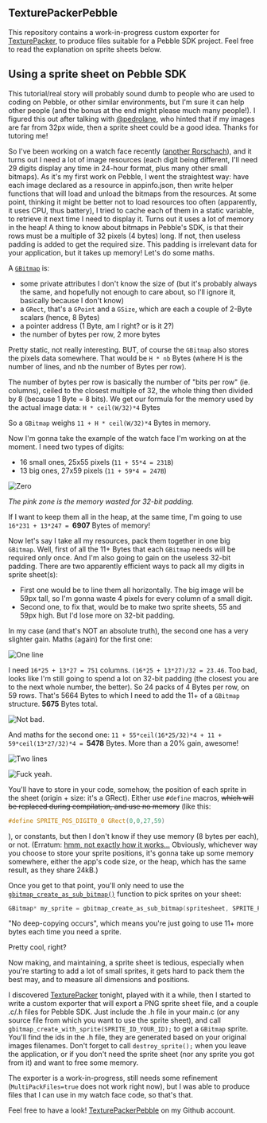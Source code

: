 ## TexturePackerPebble

This repository contains a work-in-progress custom exporter for [TexturePacker](https://www.codeandweb.com/texturepacker), to produce files suitable for a Pebble SDK project.
Feel free to read the explanation on sprite sheets below.

## Using a sprite sheet on Pebble SDK

This tutorial/real story will probably sound dumb to people who are used to coding on Pebble, or other similar environments, but I'm sure it can help other people (and the bonus at the end might please much many people!).
I figured this out after talking with [@pedrolane](http://forums.getpebble.com/profile/6493/pedrolane), who hinted that if my images are far from 32px wide, then a sprite sheet could be a good idea. Thanks for tutoring me!

So I've been working on a watch face recently ([another Rorschach](http://forums.getpebble.com/discussion/20250/watchface-wip-my-own-attempt-at-yet-another-inkblot-watchface)), and it turns out I need a lot of image resources (each digit being different, I'll need 29 digits display any time in 24-hour format, plus many other small bitmaps).
As it's my first work on Pebble, I went the straightest way: have each image declared as a resource in appinfo.json, then write helper functions that will load and unload the bitmaps from the resources.
At some point, thinking it might be better not to load resources too often (apparently, it uses CPU, thus battery), I tried to cache each of them in a static variable, to retrieve it next time I need to display it.
Turns out it uses a lot of memory in the heap!
A thing to know about bitmaps in Pebble's SDK, is that their rows must be a multiple of 32 pixels (4 bytes) long.
If not, then useless padding is added to get the required size. This padding is irrelevant data for your application, but it takes up memory!
Let's do some maths.

A [`GBitmap`](http://developer.getpebble.com/docs/c/group___graphics_types.html#struct_g_bitmap) is:

 - some private attributes I don't know the size of (but it's probably always the same, and hopefully not enough to care about, so I'll ignore it, basically because I don't know)
 - a `GRect`, that's a `GPoint` and a `GSize`, which are each a couple of 2-Byte scalars (hence, 8 Bytes)
 - a pointer address (1 Byte, am I right? or is it 2?)
 - the number of bytes per row, 2 more bytes

Pretty static, not really interesting. BUT, of course the `GBitmap` also stores the pixels data somewhere. That would be `H * nb` Bytes (where H is the number of lines, and nb the number of Bytes per row).

The number of bytes per row is basically the number of "bits per row" (ie. columns), ceiled to the closest multiple of 32, the whole thing then divided by 8 (because 1 Byte = 8 bits).
We get our formula for the memory used by the actual image data: `H * ceil(W/32)*4` Bytes

So a `GBitmap` weighs `11 + H * ceil(W/32)*4` Bytes in memory.


Now I'm gonna take the example of the watch face I'm working on at the moment. I need two types of digits:

  - 16 small ones, 25x55 pixels (`11 + 55*4 = 231B`)
  - 13 big ones, 27x59 pixels (`11 + 59*4 = 247B`)

![Zero](https://raw.githubusercontent.com/dstosik/TexturePackerPebble/master/tuto/zero.png)

*The pink zone is the memory wasted for 32-bit padding.*

If I want to keep them all in the heap, at the same time, I'm going to use `16*231 + 13*247 = `**6907** Bytes of memory!

Now let's say I take all my resources, pack them together in one big `GBitmap`. Well, first of all the 11+ Bytes that each `GBitmap` needs will be required only once. And I'm also going to gain on the useless 32-bit padding.
There are two apparently efficient ways to pack all my digits in sprite sheet(s):

  - First one would be to line them all horizontally. The big image will be 59px tall, so I'm gonna waste 4 pixels for every column of a small digit.
  - Second one, to fix that, would be to make two sprite sheets, 55 and 59px high. But I'd lose more on 32-bit padding.

In my case (and that's NOT an absolute truth), the second one has a very slighter gain. Maths (again) for the first one:

![One line](https://raw.githubusercontent.com/dstosik/TexturePackerPebble/master/tuto/oneline.png)

I need `16*25 + 13*27 = 751` columns. `(16*25 + 13*27)/32 = 23.46`. Too bad, looks like I'm still going to spend a lot on 32-bit padding (the closest you are to the next whole number, the better). So 24 packs of 4 Bytes per row, on 59 rows. That's 5664 Bytes to which I need to add the 11+ of a `GBitmap` structure. **5675** Bytes total.

![Not bad.](http://29.media.tumblr.com/tumblr_lltzgnHi5F1qzib3wo1_400.jpg)

And maths for the second one: `11 + 55*ceil(16*25/32)*4 + 11 + 59*ceil(13*27/32)*4 = `**5478** Bytes. More than a 20% gain, awesome!

![Two lines](https://raw.githubusercontent.com/dstosik/TexturePackerPebble/master/tuto/twolines.png)

![Fuck yeah.](http://i3.kym-cdn.com/photos/images/newsfeed/000/120/220/85f.jpg)

You'll have to store in your code, somehow, the position of each sprite in the sheet (origin + size: it's a GRect). Either use `#define` macros, ~~which will be replaced during compilation, and use no memory~~ (like this:
```c
#define SPRITE_POS_DIGIT0_0 GRect(0,0,27,59)
```
), or constants, but then I don't know if they use memory (8 bytes per each), or not. (Erratum: [hmm, not exactly how it works...](http://www.reddit.com/r/pebbledevelopers/comments/2uds2z/question_pebble_memory_is_it_cheaper_to_use/cob2t0k) Obviously, whichever way you choose to store your sprite positions, it's gonna take up some memory somewhere, either the app's code size, or the heap, which has the same result, as they share 24kB.)

Once you get to that point, you'll only need to use the [`gbitmap_create_as_sub_bitmap()`](http://developer.getpebble.com/docs/c/group___graphics_types.html#ga5d86515990747e47a76c0a16ed6b2850) function to pick sprites on your sheet:

```c
GBitmap* my_sprite = gbitmap_create_as_sub_bitmap(spritesheet, SPRITE_POS_DIGIT0_0);
```

"No deep-copying occurs", which means you're just going to use 11+ more bytes each time you need a sprite.

Pretty cool, right?

Now making, and maintaining, a sprite sheet is tedious, especially when you're starting to add a lot of small sprites, it gets hard to pack them the best may, and to measure all dimensions and positions.

I discovered [TexturePacker](https://www.codeandweb.com/texturepacker) tonight, played with it a while, then I started to write a custom exporter that will export a PNG sprite sheet file, and a couple .c/.h files for Pebble SDK. Just include the .h file in your main.c (or any source file from which you want to use the sprite sheet), and call `gbitmap_create_with_sprite(SPRITE_ID_YOUR_ID);` to get a `GBitmap` sprite. You'll find the ids in the .h file, they are generated based on your original images filenames.
Don't forget to call `destroy_sprite();` when you leave the application, or if you don't need the sprite sheet (nor any sprite you got from it) and want to free some memory.

The exporter is a work-in-progress, still needs some refinement (`MultiPackFiles=true` does not work right now), but I was able to produce files that I can use in my watch face code, so that's that.

Feel free to have a look! [TexturePackerPebble](https://github.com/dstosik/TexturePackerPebble) on my Github account.
